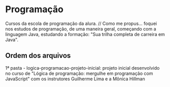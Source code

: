 # Programação
 Cursos da escola de programação da alura.
 // Como me propus... foquei nos estudos de programação, de uma maneira geral, começando com a linguagem Java, estudando a formação: "Sua trilha completa de carreira em Java".

 ## Ordem dos arquivos
 1ª pasta - logica-programacao-projeto-inicial: projeto inicial desenvolvido no curso de "Lógica de programação: mergulhe em programação com JavaScript" com os instrutores Guilherme Lima e a Mônica Hillman

 
